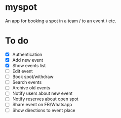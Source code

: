 # myspot
An app for booking a spot in a team / to an event / etc.

# To do
- [x] Authentication
- [x] Add new event
- [x] Show events list
- [ ] Edit event
- [ ] Book spot/withdraw
- [ ] Search events
- [ ] Archive old events
- [ ] Notify users about new event
- [ ] Notify reserves about open spot
- [ ] Share event on FB/Whatsapp
- [ ] Show directions to event place